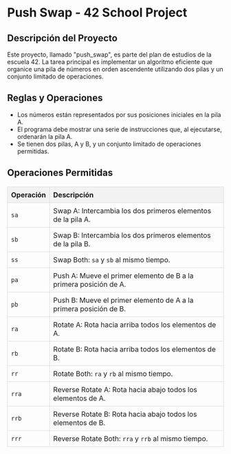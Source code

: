 <!DOCTYPE html>
<html lang="en">
<head>
  <meta charset="UTF-8">
  <meta name="viewport" content="width=device-width, initial-scale=1.0">
  <title>Push Swap - 42 School Project</title>
  <style>
    table {
      width: 100%;
      border-collapse: collapse;
      margin-top: 20px;
    }
    th, td {
      border: 1px solid #dddddd;
      text-align: left;
      padding: 8px;
    }
    th {
      background-color: #f2f2f2;
    }
  </style>
</head>
<body>

<h1>Push Swap - 42 School Project</h1>

<h2>Descripción del Proyecto</h2>

<p>Este proyecto, llamado "push_swap", es parte del plan de estudios de la escuela 42. La tarea principal es implementar un algoritmo eficiente que organice una pila de números en orden ascendente utilizando dos pilas y un conjunto limitado de operaciones.</p>

<h2>Reglas y Operaciones</h2>

<ul>
  <li>Los números están representados por sus posiciones iniciales en la pila A.</li>
  <li>El programa debe mostrar una serie de instrucciones que, al ejecutarse, ordenarán la pila A.</li>
  <li>Se tienen dos pilas, A y B, y un conjunto limitado de operaciones permitidas.</li>
</ul>

<h2>Operaciones Permitidas</h2>

<table>
  <tr>
    <th>Operación</th>
    <th>Descripción</th>
  </tr>
  <tr>
    <td><code>sa</code></td>
    <td>Swap A: Intercambia los dos primeros elementos de la pila A.</td>
  </tr>
  <tr>
    <td><code>sb</code></td>
    <td>Swap B: Intercambia los dos primeros elementos de la pila B.</td>
  </tr>
  <tr>
    <td><code>ss</code></td>
    <td>Swap Both: <code>sa</code> y <code>sb</code> al mismo tiempo.</td>
  </tr>
  <tr>
    <td><code>pa</code></td>
    <td>Push A: Mueve el primer elemento de B a la primera posición de A.</td>
  </tr>
  <tr>
    <td><code>pb</code></td>
    <td>Push B: Mueve el primer elemento de A a la primera posición de B.</td>
  </tr>
  <tr>
    <td><code>ra</code></td>
    <td>Rotate A: Rota hacia arriba todos los elementos de A.</td>
  </tr>
  <tr>
    <td><code>rb</code></td>
    <td>Rotate B: Rota hacia arriba todos los elementos de B.</td>
  </tr>
  <tr>
    <td><code>rr</code></td>
    <td>Rotate Both: <code>ra</code> y <code>rb</code> al mismo tiempo.</td>
  </tr>
  <tr>
    <td><code>rra</code></td>
    <td>Reverse Rotate A: Rota hacia abajo todos los elementos de A.</td>
  </tr>
  <tr>
    <td><code>rrb</code></td>
    <td>Reverse Rotate B: Rota hacia abajo todos los elementos de B.</td>
  </tr>
  <tr>
    <td><code>rrr</code></td>
    <td>Reverse Rotate Both: <code>rra</code> y <code>rrb</code> al mismo tiempo.</td>
  </tr>
</table>

</body>
</html>

